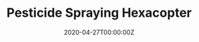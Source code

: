 ---
title: Pesticide Spraying Hexacopter
summary: Heavy Endurance Hexacopter capable of spraying 0.5 gallons of pesticide with a flight time of 15 min.Heavy Endurance Hexacopter capable of spraying 0.5 gallons of pesticide with a flight time of 15 min.Heavy Endurance Hexacopter capable of spraying 0.5 gallons of pesticide with a flight time of 15 min.Heavy Endurance Hexacopter capable of spraying 0.5 gallons of pesticide with a flight time of 15 min.Heavy Endurance Hexacopter capable of spraying 0.5 gallons of pesticide with a flight time of 15 min.`Fast-Planner`
tags:
- Demo
- Robotics
date: "2020-04-27T00:00:00Z"

# Optional external URL for project (replaces project detail page).
external_link: https://github.com/mzahana/px4_fast_planner
Fast-Planner: https://github.com/mzahana/px4_fast_planner

image:
  caption: Photo by Toa Heftiba on Unsplash
  focal_point: Smart
---